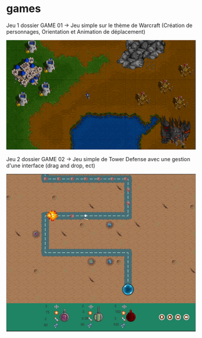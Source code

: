 # games
Jeu 1 dossier GAME 01 -> Jeu simple sur le thème de Warcraft (Création de personnages, Orientation et Animation de déplacement)

![alt text](https://github.com/jayzman/games/blob/main/image.png?raw=true)

Jeu 2 dossier GAME 02 -> Jeu simple de Tower Defense avec une gestion d'une interface (drag and drop, ect)

![alt text](https://github.com/jayzman/games/blob/main/image2.png?raw=true)

